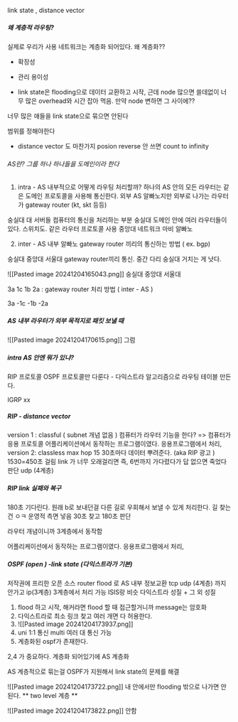 link state , distance vector 
##### 왜 계층적 라우팅?

실제로 우리가 사용 네트워크는 계층화 되어있다. 왜 계층화??
- 확장성
- 관리 용이성

- link state은 flooding으로 데이터 교환하고 시작, 근데 node 많으면 쓸데없이 너무 많은 overhead와 시간 잡아 먹음. 만약 node 변하면 그 사이에?? 

너무 많은 애들을 link state으로 묶으면 안된다

범위를 정해야한다

- distance vector 도 마찬가지 posion reverse 안 쓰면 count to infinity

###### AS란? 그룹 하나 하나들을 도메인이라 한다

1. intra - AS
내부적으로 어떻게 라우팅 처리할까?
하나의 AS 안의 모든 라우터는 같은 도메인 프로토콜을 사용해 통신한다. 
외부 AS  알빠노지만 외부로 나가는 라우터가 gateway router (kt, skt 등등)

숭실대 대 서버들 컴퓨터의 통신을 처리하는 부분
숭실대 도메인 안에 여러 라우터들이 있다. 스위치도. 같은 라우터 프로토콜 사용
중앙대 네트워크 마비 알빠노

2. inter - AS
내부 알빠노
gateway router 끼리의 통신하는 방법 ( ex. bgp)

숭실대 중앙대 서울대 gateway router끼리 통신. 중간 다리 숭실대 거치는 게 낫다. 


![[Pasted image 20241204165043.png]]
숭실대 중앙대 서울대

3a 1c 1b 2a :  gateway router 처리 방법 ( inter - AS ) 

3a -1c -1b -2a

##### AS 내부 라우터가 외부 목적지로 패킷 보낼 때
![[Pasted image 20241204170615.png]]
그럼 
##### intra AS 안엔 뭐가 있냐? 
RIP 프로토콜
OSPF 프로토콜만 다룬다 - 다익스트라 알고리즘으로 라우팅 테이블 만든다.

IGRP xx

##### RIP - distance vector
version 1 : classful ( subnet 개념 없음 )  컴퓨터가 라우터 기능을 한다? => 컴퓨터가 응용 프로토콜 
어플리케이션에서 동작하는 프로그램이였다. 응용프로그램에서 처리,
version 2: classless
max hop 15
30초마다 데이터 뿌려준다. (aka RIP 광고 ) 
1530=450초 걸림
link 가 너무 오래걸리면 즉, 6번까지 가다렸다가 답 없으면 죽었다 판단
udp (4계층)
##### RIP link 실패와 복구
180초 기다린다. 원래 b로 보내던걸 다른 길로 우회해서 보낼 수 있게 처리한다. 
길 찾는건 ㅇㅋ 운영적 측면 넣음
30초 찾고 180초 판단

라우터 개념이니까 3계층에서 동작함

어플리케이션에서 동작하는 프로그램이였다. 응용프로그램에서 처리, 

##### OSPF (open ) -link state (다익스트라가 기본)
저작권에 프리한 오픈 소스
router flood 로 AS 내부 정보교환
tcp udp (4계층) 까지 안가고 ip(3계층) 3계층에서 처리 가능
ISIS랑 비슷
다익스트라 성질 + 그 외 성질
1. flood 하고 시작, 해커라면 flood 할 때 접근할거니까 message는 암호화
2. 다익스트라로 최소 링크 찾고 여러 개면 다 허용한다.
3. ![[Pasted image 20241204173937.png]]
4. uni 1:1 통신 multi 여러 대 통신 가능 
5. 계층화된 ospf가 존재한다. 

2,4 가 중요하다. 계층화 되어있기에 AS 계층화

AS 계층적으로 묶는걸 OSPF가 지원해서 link state의 문제를 해결

 
![[Pasted image 20241204173722.png]]
내 안에서만 flooding 밖으로 나가면 안된다. 
** two level 계층 **

![[Pasted image 20241204173822.png]]
안함 





